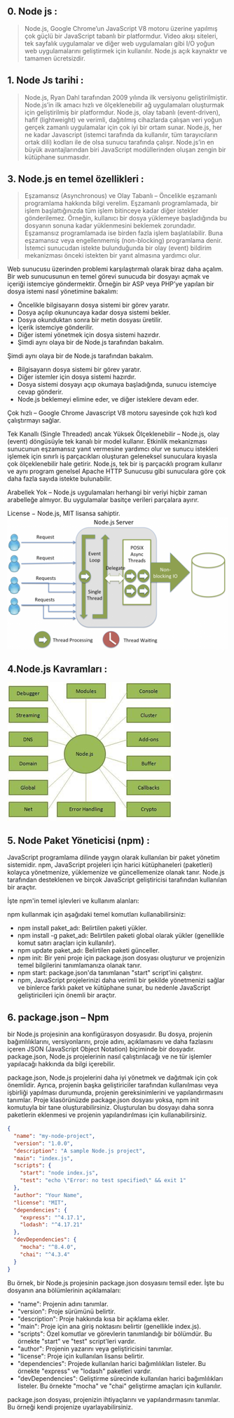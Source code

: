 ## 0. Node js :

> Node.js, Google Chrome’un JavaScript V8 motoru üzerine yapılmış çok güçlü bir JavaScript tabanlı bir platformdur. Video akışı siteleri, tek sayfalık uygulamalar ve diğer web uygulamaları gibi I/O yoğun web uygulamalarını geliştirmek için kullanılır. Node.js açık kaynaktır ve tamamen ücretsizdir.

## 1. Node Js tarihi :

> Node.js, Ryan Dahl tarafından 2009 yılında ilk versiyonu geliştirilmiştir. Node.js’in ilk amacı hızlı ve ölçeklenebilir ağ uygulamaları oluşturmak için geliştirilmiş bir platformdur. Node.js, olay tabanlı (event-driven), hafif (lightweight) ve verimli, dağıtılmış cihazlarda çalışan veri yoğun gerçek zamanlı uygulamalar için çok iyi bir ortam sunar. Node.js, her ne kadar Javascript (istemci tarafında da kullanılır, tüm tarayıcıların ortak dili) kodları ile de olsa sunucu tarafında çalışır. Node.js’in en büyük avantajlarından biri JavaScript modüllerinden oluşan zengin bir kütüphane sunmasıdır.

## 3. Node.js en temel özellikleri :

> Eşzamansız (Asynchronous) ve Olay Tabanlı – Öncelikle eşzamanlı programlama hakkında bilgi verelim. Eşzamanlı programlamada, bir işlem başlattığınızda tüm işlem bitinceye kadar diğer istekler gönderilemez. Örneğin, kullanıcı bir dosya yüklemeye başladığında bu dosyanın sonuna kadar yüklenmesini beklemek zorundadır. Eşzamansız programlamada ise birden fazla işlem başlatılabilir. Buna eşzamansız veya engellenmemiş (non-blocking) programlama denir. İstemci sunucudan istekte bulunduğunda bir olay (event) bildirim mekanizması önceki istekten bir yanıt almasına yardımcı olur.

Web sunucusu üzerinden problemi karşılaştırmalı olarak biraz daha açalım. Bir web sunucusunun en temel görevi sunucuda bir dosyayı açmak ve içeriği istemciye göndermektir. Örneğin bir ASP veya PHP’ye yapılan bir dosya istemi nasıl yönetimine bakalım:

- Öncelikle bilgisayarın dosya sistemi bir görev yaratır.
- Dosya açılıp okununcaya kadar dosya sistemi bekler.
- Dosya okunduktan sonra bir metin dosyası üretilir.
- İçerik istemciye gönderilir.
- Diğer istemi yönetmek için dosya sistemi hazırdır.
- Şimdi aynı olaya bir de Node.js tarafından bakalım.

Şimdi aynı olaya bir de Node.js tarafından bakalım.

- Bilgisayarın dosya sistemi bir görev yaratır.
- Diğer istemler için dosya sistemi hazırdır.
- Dosya sistemi dosyayı açıp okumaya başladığında, sunucu istemciye cevap gönderir.
- Node.js beklemeyi elimine eder, ve diğer isteklere devam eder.

Çok hızlı – Google Chrome Javascript V8 motoru sayesinde çok hızlı kod çalıştırmayı sağlar.

Tek Kanallı (Single Threaded) ancak Yüksek Ölçeklenebilir – Node.js, olay (event) döngüsüyle tek kanalı bir model kullanır. Etkinlik mekanizması sunucunun eşzamansız yanıt vermesine yardımcı olur ve sunucu istekleri işlemek için sınırlı iş parçacıkları oluşturan geleneksel sunuculara kıyasla çok ölçeklenebilir hale getirir. Node.js, tek bir iş parçacıklı program kullanır ve aynı program genelsel Apache HTTP Sunucusu gibi sunuculara göre çok daha fazla sayıda istekte bulunabilir.

Arabellek Yok – Node.js uygulamaları herhangi bir veriyi hiçbir zaman arabelleğe almıyor. Bu uygulamalar basitçe verileri parçalara ayırır.

License − Node.js, MIT lisansa sahiptir.
![node](assets/img.png)

## 4.Node.js Kavramları :

![node](assets/img2.jpg)

## 5. Node Paket Yöneticisi (npm) :

JavaScript programlama dilinde yaygın olarak kullanılan bir paket yönetim sistemidir. npm, JavaScript projeleri için harici kütüphaneleri (paketleri) kolayca yönetmenize, yüklemenize ve güncellemenize olanak tanır. Node.js tarafından desteklenen ve birçok JavaScript geliştiricisi tarafından kullanılan bir araçtır.

İşte npm'in temel işlevleri ve kullanım alanları:

npm kullanmak için aşağıdaki temel komutları kullanabilirsiniz:

- npm install paket_adı: Belirtilen paketi yükler.
- npm install -g paket_adı: Belirtilen paketi global olarak yükler (genellikle komut satırı araçları için kullanılır).
- npm update paket_adı: Belirtilen paketi günceller.
- npm init: Bir yeni proje için package.json dosyası oluşturur ve projenizin temel bilgilerini tanımlamanıza olanak tanır.
- npm start: package.json'da tanımlanan "start" script'ini çalıştırır.
- npm, JavaScript projelerinizi daha verimli bir şekilde yönetmenizi sağlar ve binlerce farklı paket ve kütüphane sunar, bu nedenle JavaScript geliştiricileri için önemli bir araçtır.

## 6. package.json – Npm

bir Node.js projesinin ana konfigürasyon dosyasıdır. Bu dosya, projenin bağımlılıklarını, versiyonlarını, proje adını, açıklamasını ve daha fazlasını içeren JSON (JavaScript Object Notation) biçiminde bir dosyadır. package.json, Node.js projelerinin nasıl çalıştırılacağı ve ne tür işlemler yapılacağı hakkında da bilgi içerebilir.

package.json, Node.js projelerini daha iyi yönetmek ve dağıtmak için çok önemlidir. Ayrıca, projenin başka geliştiriciler tarafından kullanılması veya işbirliği yapılması durumunda, projenin gereksinimlerini ve yapılandırmasını tanımlar. Proje klasörünüzde package.json dosyası yoksa, npm init komutuyla bir tane oluşturabilirsiniz. Oluşturulan bu dosyayı daha sonra paketlerin eklenmesi ve projenin yapılandırılması için kullanabilirsiniz.

```json
{
  "name": "my-node-project",
  "version": "1.0.0",
  "description": "A sample Node.js project",
  "main": "index.js",
  "scripts": {
    "start": "node index.js",
    "test": "echo \"Error: no test specified\" && exit 1"
  },
  "author": "Your Name",
  "license": "MIT",
  "dependencies": {
    "express": "^4.17.1",
    "lodash": "^4.17.21"
  },
  "devDependencies": {
    "mocha": "^8.4.0",
    "chai": "^4.3.4"
  }
}
```

Bu örnek, bir Node.js projesinin package.json dosyasını temsil eder. İşte bu dosyanın ana bölümlerinin açıklamaları:

- "name": Projenin adını tanımlar.
- "version": Proje sürümünü belirtir.
- "description": Proje hakkında kısa bir açıklama ekler.
- "main": Proje için ana giriş noktasını belirtir (genellikle index.js).
- "scripts": Özel komutlar ve görevlerin tanımlandığı bir bölümdür. Bu örnekte "start" ve "test" script'leri vardır.
- "author": Projenin yazarını veya geliştiricisini tanımlar.
- "license": Proje için kullanılan lisansı belirtir.
- "dependencies": Projede kullanılan harici bağımlılıkları listeler. Bu örnekte "express" ve "lodash" paketleri vardır.
- "devDependencies": Geliştirme sürecinde kullanılan harici bağımlılıkları listeler. Bu örnekte "mocha" ve "chai" geliştirme amaçları için kullanılır.

package.json dosyası, projenizin ihtiyaçlarını ve yapılandırmasını tanımlar. Bu örneği kendi projenize uyarlayabilirsiniz.
